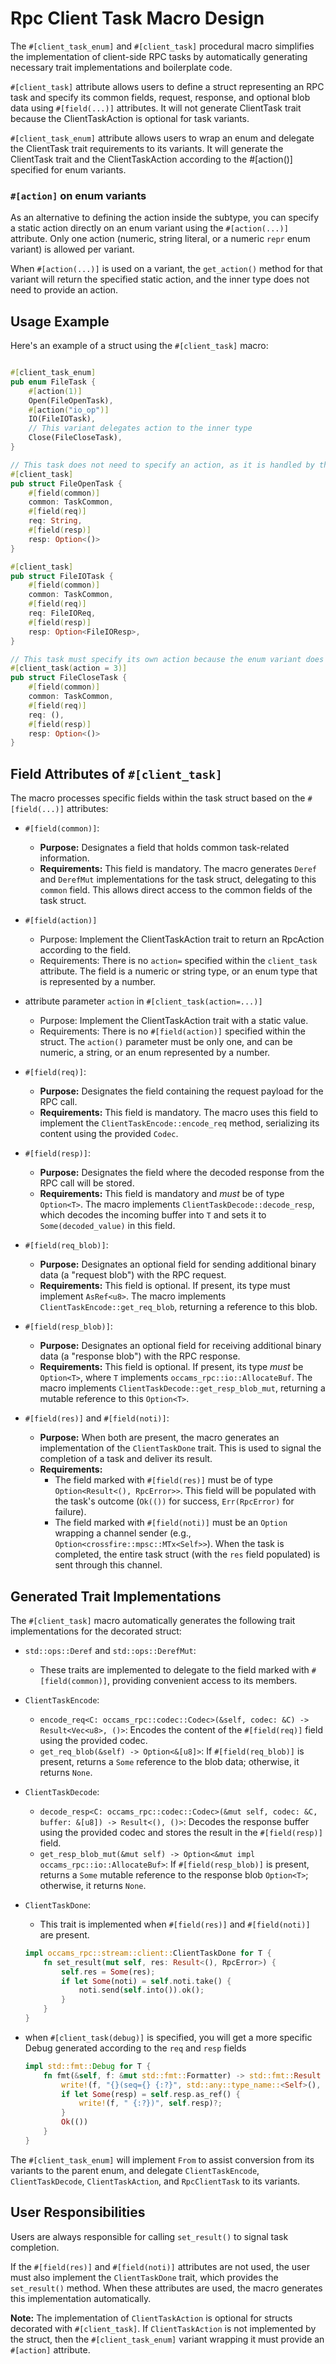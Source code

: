 # Rpc Client Task Macro Design

The `#[client_task_enum]` and `#[client_task]` procedural macro simplifies the implementation of client-side RPC tasks by automatically generating necessary trait implementations and boilerplate code.

`#[client_task]` attribute allows users to define a struct representing an RPC task and specify its common fields, request, response, and optional blob data using `#[field(...)]` attributes.
It will not generate ClientTask trait because the ClientTaskAction is optional for task variants.

`#[client_task_enum]` attribute allows users to wrap an enum and delegate the ClientTask trait requirements to its variants.
It will generate the ClientTask trait and the ClientTaskAction according to the #[action()] specified for enum variants.

### `#[action]` on enum variants

As an alternative to defining the action inside the subtype, you can specify a static action directly on an enum variant using the `#[action(...)]` attribute. Only one action (numeric, string literal, or a numeric `repr` enum variant) is allowed per variant.

When `#[action(...)]` is used on a variant, the `get_action()` method for that variant will return the specified static action, and the inner type does not need to provide an action.

## Usage Example

Here's an example of a struct using the `#[client_task]` macro:

```rust

#[client_task_enum]
pub enum FileTask {
    #[action(1)]
    Open(FileOpenTask),
    #[action("io_op")]
    IO(FileIOTask),
    // This variant delegates action to the inner type
    Close(FileCloseTask),
}

// This task does not need to specify an action, as it is handled by the enum variant.
#[client_task]
pub struct FileOpenTask {
    #[field(common)]
    common: TaskCommon,
    #[field(req)]
    req: String,
    #[field(resp)]
    resp: Option<()>
}

#[client_task]
pub struct FileIOTask {
    #[field(common)]
    common: TaskCommon,
    #[field(req)]
    req: FileIOReq,
    #[field(resp)]
    resp: Option<FileIOResp>,
}

// This task must specify its own action because the enum variant does not.
#[client_task(action = 3)]
pub struct FileCloseTask {
    #[field(common)]
    common: TaskCommon,
    #[field(req)]
    req: (),
    #[field(resp)]
    resp: Option<()>
}

```

## Field Attributes of `#[client_task]`

The macro processes specific fields within the task struct based on the `#[field(...)]` attributes:

*   `#[field(common)]`:
    *   **Purpose:** Designates a field that holds common task-related information.
    *   **Requirements:** This field is mandatory. The macro generates `Deref` and `DerefMut` implementations for the task struct, delegating to this `common` field. This allows direct access to the common fields of the task struct.

*   `#[field(action)]`
    *   Purpose: Implement the ClientTaskAction trait to return an RpcAction according to the field.
    *   Requirements: There is no `action=` specified within the `client_task` attribute. The field is a numeric or string type, or an enum type that is represented by a number.

*   attribute parameter `action` in `#[client_task(action=...)]`
    *   Purpose: Implement the ClientTaskAction trait with a static value.
    *   Requirements: There is no `#[field(action)]` specified within the struct. The `action()` parameter must be only one, and can be numeric, a string, or an enum represented by a number.

*   `#[field(req)]`:
    *   **Purpose:** Designates the field containing the request payload for the RPC call.
    *   **Requirements:** This field is mandatory. The macro uses this field to implement the `ClientTaskEncode::encode_req` method, serializing its content using the provided `Codec`.

*   `#[field(resp)]`:
    *   **Purpose:** Designates the field where the decoded response from the RPC call will be stored.
    *   **Requirements:** This field is mandatory and *must* be of type `Option<T>`. The macro implements `ClientTaskDecode::decode_resp`, which decodes the incoming buffer into `T` and sets it to `Some(decoded_value)` in this field.

*   `#[field(req_blob)]`:
    *   **Purpose:** Designates an optional field for sending additional binary data (a "request blob") with the RPC request.
    *   **Requirements:** This field is optional. If present, its type must implement `AsRef<u8>`. The macro implements `ClientTaskEncode::get_req_blob`, returning a reference to this blob.

*   `#[field(resp_blob)]`:
    *   **Purpose:** Designates an optional field for receiving additional binary data (a "response blob") with the RPC response.
    *   **Requirements:** This field is optional. If present, its type *must* be `Option<T>`, where `T` implements `occams_rpc::io::AllocateBuf`. The macro implements `ClientTaskDecode::get_resp_blob_mut`, returning a mutable reference to this `Option<T>`.

*  `#[field(res)]` and `#[field(noti)]`:
    *   **Purpose:** When both are present, the macro generates an implementation of the `ClientTaskDone` trait. This is used to signal the completion of a task and deliver its result.
    *   **Requirements:**
        *   The field marked with `#[field(res)]` must be of type `Option<Result<(), RpcError>>`. This field will be populated with the task's outcome (`Ok(())` for success, `Err(RpcError)` for failure).
        *   The field marked with `#[field(noti)]` must be an `Option` wrapping a channel sender (e.g., `Option<crossfire::mpsc::MTx<Self>>`). When the task is completed, the entire task struct (with the `res` field populated) is sent through this channel.


## Generated Trait Implementations

The `#[client_task]` macro automatically generates the following trait implementations for the decorated struct:

*   `std::ops::Deref` and `std::ops::DerefMut`:
    *   These traits are implemented to delegate to the field marked with `#[field(common)]`, providing convenient access to its members.

*   `ClientTaskEncode`:
    *   `encode_req<C: occams_rpc::codec::Codec>(&self, codec: &C) -> Result<Vec<u8>, ()>`: Encodes the content of the `#[field(req)]` field using the provided codec.
    *   `get_req_blob(&self) -> Option<&[u8]>`: If `#[field(req_blob)]` is present, returns a `Some` reference to the blob data; otherwise, it returns `None`.

*   `ClientTaskDecode`:
    *   `decode_resp<C: occams_rpc::codec::Codec>(&mut self, codec: &C, buffer: &[u8]) -> Result<(), ()>`: Decodes the response buffer using the provided codec and stores the result in the `#[field(resp)]` field.
    *   `get_resp_blob_mut(&mut self) -> Option<&mut impl occams_rpc::io::AllocateBuf>`: If `#[field(resp_blob)]` is present, returns a `Some` mutable reference to the response blob `Option<T>`; otherwise, it returns `None`.

*   `ClientTaskDone`:
    *   This trait is implemented when `#[field(res)]` and `#[field(noti)]` are present.
    ```rust
    impl occams_rpc::stream::client::ClientTaskDone for T {
        fn set_result(mut self, res: Result<(), RpcError>) {
            self.res = Some(res);
            if let Some(noti) = self.noti.take() {
                noti.send(self.into()).ok();
            }
        }
    }
    ```

*   when `#[client_task(debug)]` is specified, you will get a more specific Debug generated according to the `req` and `resp` fields
    ```rust
    impl std::fmt::Debug for T {
        fn fmt(&self, f: &mut std::fmt::Formatter) -> std::fmt::Result {
            write!(f, "{}(seq={} {:?}", std::any::type_name::<Self>(), self.seq, self.req)?;
            if let Some(resp) = self.resp.as_ref() {
                write!(f, " {:?})", self.resp)?;
            }
            Ok(())
        }
    }
    ```


The `#[client_task_enum]` will implement `From` to assist conversion from its variants to the parent enum, and delegate `ClientTaskEncode`, `ClientTaskDecode`, `ClientTaskAction`, and `RpcClientTask` to its variants.

## User Responsibilities

Users are always responsible for calling `set_result()` to signal task completion.

If the `#[field(res)]` and `#[field(noti)]` attributes are not used, the user must also implement the `ClientTaskDone` trait, which provides the `set_result()` method. When these attributes are used, the macro generates this implementation automatically.

**Note:** The implementation of `ClientTaskAction` is optional for structs decorated with `#[client_task]`. If `ClientTaskAction` is not implemented by the struct, then the `#[client_task_enum]` variant wrapping it must provide an `#[action]` attribute.
